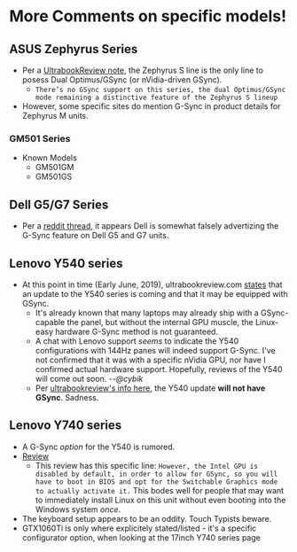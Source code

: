 # More Comments on specific models!

## ASUS Zephyrus Series
* Per a [UltrabookReview note](https://www.ultrabookreview.com/26602-asus-rog-zephyrus-m-gu502/), the Zephyrus S line is the only line to posess Dual Optimus/GSync (or nVidia-driven GSync).
  * `There’s no GSync support on this series, the dual Optimus/GSync mode remaining a distinctive feature of the Zephyrus S lineup`
* However, some specific sites do mention G-Sync in product details for Zephyrus M units.
### GM501 Series
* Known Models
  * GM501GM
  * GM501GS

## Dell G5/G7 Series
* Per a [reddit thread](https://www.reddit.com/r/Dell/comments/b0klx6/g5g7_with_gsync/), it appears Dell is somewhat falsely advertizing the G-Sync feature on Dell G5 and G7 units.

## Lenovo Y540 series
* At this point in time (Early June, 2019), ultrabookreview.com [states](https://www.ultrabookreview.com/24355-lenovo-legion-y740-y540/) that an update to the Y540 series is coming and that it may be equipped with GSync. 
  * It's already known that many laptops may already ship with a GSync-capable the panel, but without the internal GPU muscle, the Linux-easy hardware G-Sync method is not guaranteed.
  * A chat with Lenovo support *seems* to indicate the Y540 configurations with 144Hz panes will indeed support G-Sync. I've not confirmed that it was with a specific nVidia GPU, nor have I confirmed actual hardware support. Hopefully, reviews of the Y540 will come out soon. *--@cybik*
  * Per [ultrabookreview's info here](https://www.ultrabookreview.com/26623-nvidia-gtx-1650-1660-ti-laptops/), the Y540 update **will not have GSync**. Sadness.

## Lenovo Y740 series
* A G-Sync *option* for the Y540 is rumored.
* [Review](https://www.ultrabookreview.com/26518-lenovo-legion-y740-review/)
  * This review has this specific line: `However, the Intel GPU is disabled by default, in order to allow for GSync, so you will have to boot in BIOS and opt for the Switchable Graphics mode to actually activate it.` This bodes well for people that may want to immediately install Linux on this unit without even booting into the Windows system *once*.
* The keyboard setup appears to be an oddity. Touch Typists beware.
* GTX1060Ti is only where explicitely stated/listed - it's a specific configurator option, when looking at the 17inch Y740 series page
